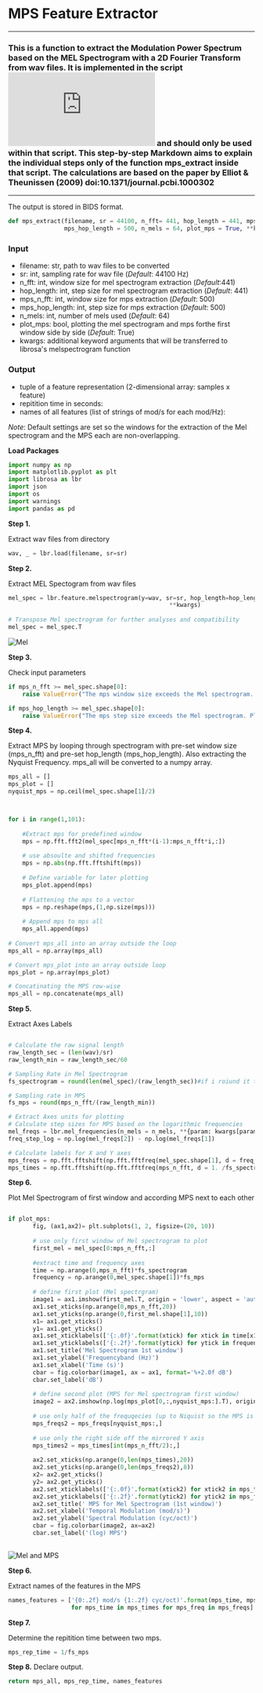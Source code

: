 # MPS Feature Extractor
***

### This is a function to extract the Modulation Power Spectrum based on the MEL Spectrogram with a 2D Fourier Transform from wav files. It is implemented in the script ![wav_files_to_bids_tsv_2.py](https://github.com/jannenold/practical_project_2020/blob/main/wav_files_to_bids_tsv_2.py) and should only be used within that script. This step-by-step Markdown aims to explain the individual steps only of the function mps_extract inside that script. The calculations are based on the paper by Elliot & Theunissen (2009) doi:10.1371/journal.pcbi.1000302
***

The output is stored in BIDS format. 



```python
def mps_extract(filename, sr = 44100, n_fft= 441, hop_length = 441, mps_n_fft = 500, 
                mps_hop_length = 500, n_mels = 64, plot_mps = True, **kwargs) 
```
    
### Input

- filename:        str, path to wav files to be converted
- sr:              int, sampling rate for wav file (*Default*: 44100 Hz)
- n_fft:           int, window size for mel spectrogram extraction (*Default*:441)
- hop_length:      int, step size for mel spectrogram extraction (*Default*: 441)
- mps_n_fft:       int, window size for mps extraction (*Default*: 500)
- mps_hop_length:  int, step size for mps extraction (*Default*: 500)
- n_mels:          int, number of mels used (*Default*: 64)
- plot_mps:        bool, plotting the mel spectrogram and mps forthe first window side by side (*Default*: True)
- kwargs:          additional keyword arguments that will be transferred to librosa's melspectrogram function

### Output

- tuple of a feature representation (2-dimensional array: samples x feature)
- repitition time in seconds: 
- names of all features (list of strings of mod/s for each mod/Hz):   
   
*Note*: Default settings are set so the windows for the extraction of the Mel spectrogram and the MPS each are non-overlapping.

**Load Packages**


```python
import numpy as np
import matplotlib.pyplot as plt
import librosa as lbr
import json
import os
import warnings            
import pandas as pd 
```

**Step 1.**

Extract wav files from directory


```python
wav, _ = lbr.load(filename, sr=sr) 
```

**Step 2.**

Extract MEL Spectogram from wav files


```python
mel_spec = lbr.feature.melspectrogram(y=wav, sr=sr, hop_length=hop_length,
                                              **kwargs)
                                                                                          
# Transpose Mel spectrogram for further analyses and compatibility
mel_spec = mel_spec.T
```
![Mel](https://user-images.githubusercontent.com/73650127/101178590-7ba73400-3649-11eb-88f7-fbee7b5ec36b.png)


**Step 3.**

Check input parameters


```python
if mps_n_fft >= mel_spec.shape[0]:
    raise ValueError("The mps window size exceeds the Mel spectrogram. Please enter a smaller integer.")

if mps_hop_length >= mel_spec.shape[0]:
    raise ValueError("The mps step size exceeds the Mel spectrogram. Please enter a smaller integer.")
```

**Step 4.**

Extract MPS by looping through spectrogram with pre-set window size (mps_n_fft) and pre-set hop_length (mps_hop_length). Also extracting the Nyquist Frequency. mps_all will be converted to a numpy array. 


```python
mps_all = []
mps_plot = []
nyquist_mps = np.ceil(mel_spec.shape[1]/2)



for i in range(1,101):
    
    #Extract mps for predefined window
    mps = np.fft.fft2(mel_spec[mps_n_fft*(i-1):mps_n_fft*i,:])
   
    # use absoulte and shifted frequencies
    mps = np.abs(np.fft.fftshift(mps))
    
    # Define variable for later plotting
    mps_plot.append(mps)
   
    # Flattening the mps to a vector
    mps = np.reshape(mps,(1,np.size(mps)))
    
    # Append mps to mps all
    mps_all.append(mps)
    
# Convert mps_all into an array outside the loop
mps_all = np.array(mps_all)

# Convert mps_plot into an array outside loop
mps_plot = np.array(mps_plot)

# Concatinating the MPS row-wise
mps_all = np.concatenate(mps_all)
```

**Step 5.**

Extract Axes Labels 



```python

# Calculate the raw signal length
raw_length_sec = (len(wav)/sr)
raw_length_min = raw_length_sec/60

# Sampling Rate in Mel Spectrogram
fs_spectrogram = round(len(mel_spec)/(raw_length_sec))#if i roiund it the fs_spec will be 0 

# Sampling rate in MPS 
fs_mps = round(mps_n_fft/(raw_length_min))

# Extract Axes units for plotting 
# Calculate step sizes for MPS based on the logarithmic frequencies
mel_freqs = lbr.mel_frequencies(n_mels = n_mels, **{param: kwargs[param] for param in ['n_mels', 'fmin', 'fmax', 'htk'] if param in kwargs})
freq_step_log = np.log(mel_freqs[2]) - np.log(mel_freqs[1])

# Calculate labels for X and Y axes
mps_freqs = np.fft.fftshift(np.fft.fftfreq(mel_spec.shape[1], d = freq_step_log)) # returns fourier transformed freuqencies which are already shifted (lower freq in center))
mps_times = np.fft.fftshift(np.fft.fftfreq(mps_n_fft, d = 1. /fs_spectrogram)) 
```

**Step 6.**

Plot Mel Spectrogram of first window and according MPS next to each other

```python

if plot_mps:
       fig, (ax1,ax2)= plt.subplots(1, 2, figsize=(20, 10))
       
       # use only first window of Mel spectrogram to plot
       first_mel = mel_spec[0:mps_n_fft,:]
       
       #extract time and frequency axes
       time = np.arange(0,mps_n_fft)*fs_spectrogram
       frequency = np.arange(0,mel_spec.shape[1])*fs_mps
       
       # define first plot (Mel spectrgram)
       image1 = ax1.imshow(first_mel.T, origin = 'lower', aspect = 'auto')
       ax1.set_xticks(np.arange(0,mps_n_fft,20))
       ax1.set_yticks(np.arange(0,first_mel.shape[1],10))
       x1= ax1.get_xticks()
       y1= ax1.get_yticks()
       ax1.set_xticklabels(['{:.0f}'.format(xtick) for xtick in time[x1]])
       ax1.set_yticklabels(['{:.2f}'.format(ytick) for ytick in frequency[y1]])
       ax1.set_title('Mel Spectrogram 1st window')
       ax1.set_ylabel('Frequencyband (Hz)')
       ax1.set_xlabel('Time (s)')
       cbar = fig.colorbar(image1, ax = ax1, format='%+2.0f dB')
       cbar.set_label('dB')
       
       # define second plot (MPS for Mel spectrogram first window)
       image2 = ax2.imshow(np.log(mps_plot[0,:,nyquist_mps:].T), origin = 'lower', aspect = 'auto')
       
       # use only half of the frequqecies (up to Niquist so the MPS is not mirrored)
       mps_freqs2 = mps_freqs[nyquist_mps:,]
       
       # use only the right side off the mirrored Y axis 
       mps_times2 = mps_times[int(mps_n_fft/2):,]
       
       ax2.set_xticks(np.arange(0,len(mps_times),20))
       ax2.set_yticks(np.arange(0,len(mps_freqs2),8))
       x2= ax2.get_xticks()
       y2= ax2.get_yticks()
       ax2.set_xticklabels(['{:.0f}'.format(xtick2) for xtick2 in mps_times2[x2]])
       ax2.set_yticklabels(['{:.2f}'.format(ytick2) for ytick2 in mps_freqs2[y2]])
       ax2.set_title(' MPS for Mel Spectrogram (1st window)')
       ax2.set_xlabel('Temporal Modulation (mod/s)')
       ax2.set_ylabel('Spectral Modulation (cyc/oct)')
       cbar = fig.colorbar(image2, ax=ax2)
       cbar.set_label('(log) MPS')
    
```
![Mel and MPS](https://user-images.githubusercontent.com/73650127/102018439-8199c500-3d6d-11eb-8e87-a5c81102e3c0.png)


**Step 6.**

Extract names of the features in the MPS


```python
names_features = ['{0:.2f} mod/s {1:.2f} cyc/oct)'.format(mps_time, mps_freq) 
                  for mps_time in mps_times for mps_freq in mps_freqs]
```

**Step 7.**

Determine the repitition time between two mps.

```python
mps_rep_time = 1/fs_mps
```

**Step 8.**
Declare output. 

```python
return mps_all, mps_rep_time, names_features
```
